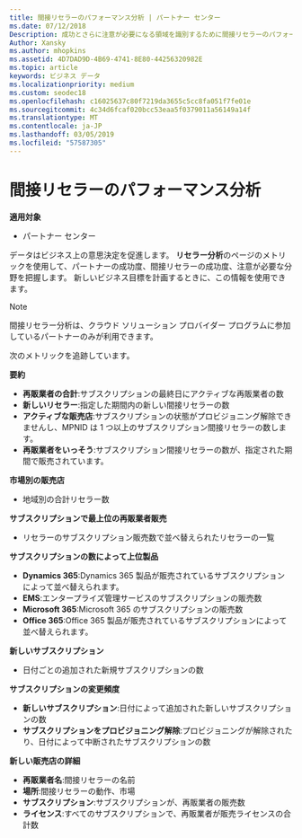 ```yaml
---
title: 間接リセラーのパフォーマンス分析 | パートナー センター
ms.date: 07/12/2018
Description: 成功とさらに注意が必要になる領域を識別するために間接リセラーのパフォーマンスに関するデータを取得します。
Author: Xansky
ms.author: mhopkins
ms.assetid: 4D7DAD9D-4B69-4741-8E80-44256320982E
ms.topic: article
keywords: ビジネス データ
ms.localizationpriority: medium
ms.custom: seodec18
ms.openlocfilehash: c16025637c80f7219da3655c5cc8fa051f7fe01e
ms.sourcegitcommit: 4c34d6fcaf020bcc53eaa5f0379011a56149a14f
ms.translationtype: MT
ms.contentlocale: ja-JP
ms.lasthandoff: 03/05/2019
ms.locfileid: "57587305"
---
```

# <a name="analyze-indirect-resellers-performance"></a>間接リセラーのパフォーマンス分析 

**適用対象**
- パートナー センター

データはビジネス上の意思決定を促進します。 **リセラー分析**のページのメトリックを使用して、パートナーの成功度、間接リセラーの成功度、注意が必要な分野を把握します。 新しいビジネス目標を計画するときに、この情報を使用できます。

> [!NOTE]
> 間接リセラー分析は、クラウド ソリューション プロバイダー プログラムに参加しているパートナーのみが利用できます。

次のメトリックを追跡しています。

**要約**  
 - **再販業者の合計**:サブスクリプションの最終日にアクティブな再販業者の数  
 - **新しいリセラー**:指定した期間内の新しい間接リセラーの数  
 - **アクティブな販売店**:サブスクリプションの状態がプロビジョニング解除できませんし、MPNID は 1 つ以上のサブスクリプション間接リセラーの数します。  
 - **再販業者をいっそう**:サブスクリプション間接リセラーの数が、指定された期間で販売されています。  

**市場別の販売店**  
 - 地域別の合計リセラー数  

**サブスクリプションで最上位の再販業者販売**
 - リセラーのサブスクリプション販売数で並べ替えられたリセラーの一覧  

**サブスクリプションの数によって上位製品**  
 - **Dynamics 365**:Dynamics 365 製品が販売されているサブスクリプションによって並べ替えられます。  
 - **EMS**:エンタープライズ管理サービスのサブスクリプションの販売数  
 - **Microsoft 365**:Microsoft 365 のサブスクリプションの販売数  
 - **Office 365**:Office 365 製品が販売されているサブスクリプションによって並べ替えられます。  

**新しいサブスクリプション**  
 - 日付ごとの追加された新規サブスクリプションの数  

**サブスクリプションの変更頻度**  
 - **新しいサブスクリプション**:日付によって追加された新しいサブスクリプションの数  
 - **サブスクリプションをプロビジョニング解除**:プロビジョニングが解除されたり、日付によって中断されたサブスクリプションの数  

**新しい販売店の詳細**  
 - **再販業者名**:間接リセラーの名前  
 - **場所**:間接リセラーの動作、市場  
 - **サブスクリプション**:サブスクリプションが、再販業者の販売数  
 - **ライセンス**:すべてのサブスクリプションで、再販業者が販売ライセンスの合計数  
  
  